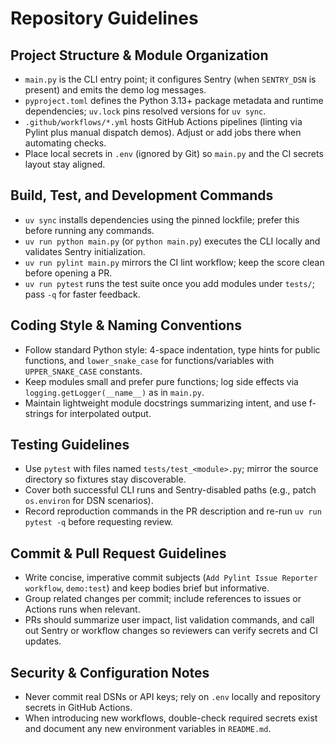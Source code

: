 # Repository Guidelines

## Project Structure & Module Organization
- `main.py` is the CLI entry point; it configures Sentry (when `SENTRY_DSN` is present) and emits the demo log messages.
- `pyproject.toml` defines the Python 3.13+ package metadata and runtime dependencies; `uv.lock` pins resolved versions for `uv sync`.
- `.github/workflows/*.yml` hosts GitHub Actions pipelines (linting via Pylint plus manual dispatch demos). Adjust or add jobs there when automating checks.
- Place local secrets in `.env` (ignored by Git) so `main.py` and the CI secrets layout stay aligned.

## Build, Test, and Development Commands
- `uv sync` installs dependencies using the pinned lockfile; prefer this before running any commands.
- `uv run python main.py` (or `python main.py`) executes the CLI locally and validates Sentry initialization.
- `uv run pylint main.py` mirrors the CI lint workflow; keep the score clean before opening a PR.
- `uv run pytest` runs the test suite once you add modules under `tests/`; pass `-q` for faster feedback.

## Coding Style & Naming Conventions
- Follow standard Python style: 4-space indentation, type hints for public functions, and `lower_snake_case` for functions/variables with `UPPER_SNAKE_CASE` constants.
- Keep modules small and prefer pure functions; log side effects via `logging.getLogger(__name__)` as in `main.py`.
- Maintain lightweight module docstrings summarizing intent, and use f-strings for interpolated output.

## Testing Guidelines
- Use `pytest` with files named `tests/test_<module>.py`; mirror the source directory so fixtures stay discoverable.
- Cover both successful CLI runs and Sentry-disabled paths (e.g., patch `os.environ` for DSN scenarios).
- Record reproduction commands in the PR description and re-run `uv run pytest -q` before requesting review.

## Commit & Pull Request Guidelines
- Write concise, imperative commit subjects (`Add Pylint Issue Reporter workflow`, `demo:test`) and keep bodies brief but informative.
- Group related changes per commit; include references to issues or Actions runs when relevant.
- PRs should summarize user impact, list validation commands, and call out Sentry or workflow changes so reviewers can verify secrets and CI updates.

## Security & Configuration Notes
- Never commit real DSNs or API keys; rely on `.env` locally and repository secrets in GitHub Actions.
- When introducing new workflows, double-check required secrets exist and document any new environment variables in `README.md`.
